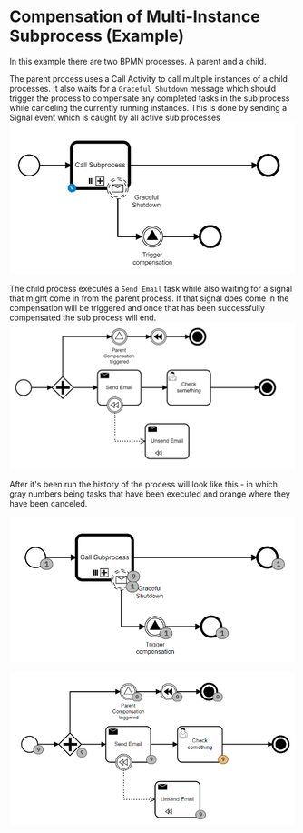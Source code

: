 # Compensation of Multi-Instance Subprocess (Example)

In this example there are two BPMN processes. A parent and a child.

The parent process uses a Call Activity to call multiple instances of a child processes.
It also waits for a ``Graceful Shutdown`` message which should trigger the process to compensate any completed tasks in the sub process while canceling the currently running instances. This is done by sending a Signal event which is caught by all active sub processes
![parent](./screenshots/ParentProcess.png)

The child process executes a ``Send Email`` task while also waiting for a signal that might come in from the parent process. If that signal does come in the compensation will be triggered and once that has been successfully compensated the sub process will end.
![child](./screenshots/SubProcess.png)

After it's been run the history of the process will look like this - in which gray numbers being tasks that have been executed and orange where they have been canceled.

![ParentCockpit](./screenshots/ParentCockpit.png)

![childCockpit](./screenshots/SubProcessCockpit.png)
